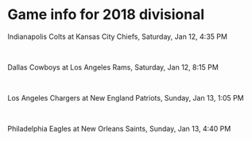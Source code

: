 # Game info for 2018 divisional

Indianapolis Colts at Kansas City Chiefs, Saturday, Jan 12, 4:35 PM


<br/>

Dallas Cowboys at Los Angeles Rams, Saturday, Jan 12, 8:15 PM


<br/>

Los Angeles Chargers at New England Patriots, Sunday, Jan 13, 1:05 PM


<br/>

Philadelphia Eagles at New Orleans Saints, Sunday, Jan 13, 4:40 PM

